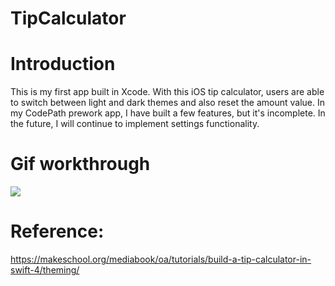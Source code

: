 # TipCalculator

# Introduction

This is my first app built in Xcode. With this iOS tip calculator, users are able to switch between light and dark themes and also reset the amount value. In my CodePath prework app, I have built a few features, but it's incomplete. In the future, I will continue to implement settings functionality.

# Gif workthrough 

![](http://g.recordit.co/q9Q3wlAnJy.gif)

# Reference:
https://makeschool.org/mediabook/oa/tutorials/build-a-tip-calculator-in-swift-4/theming/
